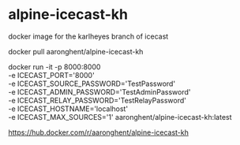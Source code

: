 # alpine-icecast-kh
docker image for the karlheyes branch of icecast

docker pull aaronghent/alpine-icecast-kh

docker run -it -p 8000:8000 \
    -e ICECAST_PORT='8000' \
    -e ICECAST_SOURCE_PASSWORD='TestPassword' \
    -e ICECAST_ADMIN_PASSWORD='TestAdminPassword' \
    -e ICECAST_RELAY_PASSWORD='TestRelayPassword' \
    -e ICECAST_HOSTNAME='localhost' \
    -e ICECAST_MAX_SOURCES='1'
    aaronghent/alpine-icecast-kh:latest

https://hub.docker.com/r/aaronghent/alpine-icecast-kh
